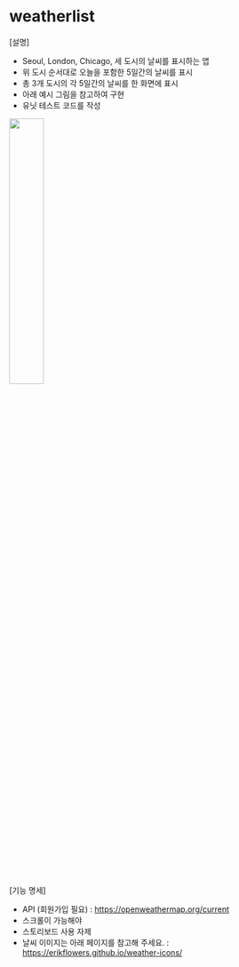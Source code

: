 # weatherlist

[설명]
- Seoul, London, Chicago, 세 도시의 날씨를 표시하는 앱
- 위 도시 순서대로 오늘을 포함한 5일간의 날씨를 표시
- 총 3개 도시의 각 5일간의 날씨를 한 화면에 표시
- 아래 예시 그림을 참고하여 구현
- 유닛 테스트 코드를 작성

<img src="https://ci3.googleusercontent.com/proxy/WZahMfjAJR_j4-FVS8fLVYK_gPXTWhze2sIfE9wvEuVsG9VqlQJjNnl-_KLYbMe4DkAppbcIDh556lxLx4uBErpAVS_9yslvxEbBq0GfBhUwd7MMeR9suEiVG0uoJzDZJr60_YzwqDDLOVW_4u8NkQLI4O1GRuQk_fB1ZWuN1dNUe1PeGvi8UPwizfy4SiYHdgJ8lVJcz0Pv5KPIirPKT3Qo6BY=s0-d-e1-ft#https://mail-attachments.greetinghr.com/20230425/6e083c69-4992-4b19-a35a-cf2363611086/iOS%20%EA%B3%BC%EC%A0%9C%20%EC%9D%B4%EB%AF%B8%EC%A7%80.png"  width="35%" height="35%"/>

[기능 명세]
- API (회원가입 필요) : https://openweathermap.org/current 
- 스크롤이 가능해야
- 스토리보드 사용 자제
- 날씨 이미지는 아래 페이지를 참고해 주세요. : https://erikflowers.github.io/weather-icons/
